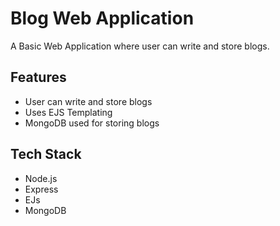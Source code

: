 # Blog Web Application

A Basic Web Application where user can write and store blogs.


## Features
- User can write and store blogs
- Uses EJS Templating
- MongoDB used for storing blogs


## Tech Stack
- Node.js
- Express
- EJs
- MongoDB
